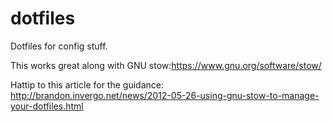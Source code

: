 # dotfiles
Dotfiles for config stuff.

This works great along with GNU stow:https://www.gnu.org/software/stow/

Hattip to this article for the guidance: http://brandon.invergo.net/news/2012-05-26-using-gnu-stow-to-manage-your-dotfiles.html
